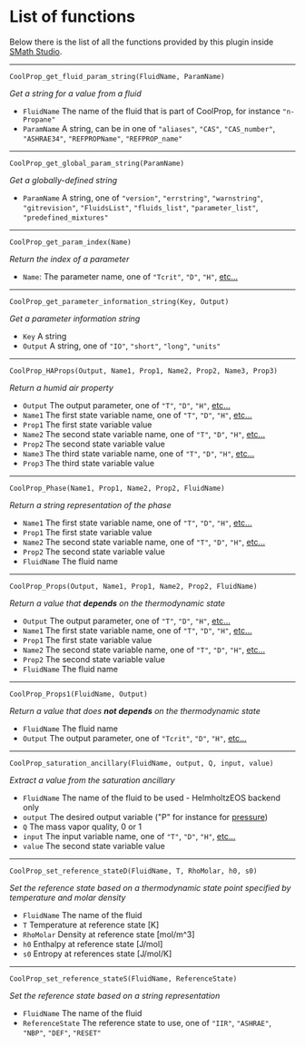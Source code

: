 # List of functions

Below there is the list of all the functions provided by this plugin inside [SMath Studio](http://en.smath.info).

****
```
CoolProp_get_fluid_param_string(FluidName, ParamName)
```
*Get a string for a value from a fluid*
* `FluidName` The name of the fluid that is part of CoolProp, for instance `"n-Propane"`
* `ParamName` A string, can be in one of `"aliases"`, `"CAS"`, `"CAS_number"`, `"ASHRAE34"`, `"REFPROPName"`, `"REFPROP_name"`

****
```
CoolProp_get_global_param_string(ParamName)
```
*Get a globally-defined string*
* `ParamName` A string, one of `"version"`, `"errstring"`, `"warnstring"`, `"gitrevision"`, `"FluidsList"`, `"fluids_list"`, `"parameter_list"`, `"predefined_mixtures"`

****
```
CoolProp_get_param_index(Name)
```
*Return the index of a parameter*
* `Name`: The parameter name, one of `"Tcrit"`, `"D"`, `"H"`, [etc...](http://www.coolprop.org/coolprop/HighLevelAPI.html#parameter-table)

****
```
CoolProp_get_parameter_information_string(Key, Output)
```
*Get a parameter information string*
* `Key` A string
* `Output` A string, one of `"IO"`, `"short"`, `"long"`, `"units"`

****
```
CoolProp_HAProps(Output, Name1, Prop1, Name2, Prop2, Name3, Prop3)
```
*Return a humid air property*
* `Output` The output parameter, one of `"T"`, `"D"`, `"H"`, [etc...](http://www.coolprop.org/coolprop/HighLevelAPI.html#parameter-table)
* `Name1` The first state variable name, one of `"T"`, `"D"`, `"H"`, [etc...](http://www.coolprop.org/coolprop/HighLevelAPI.html#parameter-table)
* `Prop1` The first state variable value
* `Name2` The second state variable name, one of `"T"`, `"D"`, `"H"`, [etc...](http://www.coolprop.org/coolprop/HighLevelAPI.html#parameter-table)
* `Prop2` The second state variable value
* `Name3` The third state variable name, one of `"T"`, `"D"`, `"H"`, [etc...](http://www.coolprop.org/coolprop/HighLevelAPI.html#parameter-table)
* `Prop3` The third state variable value

****
```
CoolProp_Phase(Name1, Prop1, Name2, Prop2, FluidName)
```
*Return a string representation of the phase*
* `Name1` The first state variable name, one of `"T"`, `"D"`, `"H"`, [etc...](http://www.coolprop.org/coolprop/HighLevelAPI.html#parameter-table)
* `Prop1` The first state variable value
* `Name2` The second state variable name, one of `"T"`, `"D"`, `"H"`, [etc...](http://www.coolprop.org/coolprop/HighLevelAPI.html#parameter-table)
* `Prop2` The second state variable value
* `FluidName` The fluid name

****
```
CoolProp_Props(Output, Name1, Prop1, Name2, Prop2, FluidName)
```
*Return a value that **depends** on the thermodynamic state*
* `Output` The output parameter, one of `"T"`, `"D"`, `"H"`, [etc...](http://www.coolprop.org/coolprop/HighLevelAPI.html#parameter-table)
* `Name1` The first state variable name, one of `"T"`, `"D"`, `"H"`, [etc...](http://www.coolprop.org/coolprop/HighLevelAPI.html#parameter-table)
* `Prop1` The first state variable value
* `Name2` The second state variable name, one of `"T"`, `"D"`, `"H"`, [etc...](http://www.coolprop.org/coolprop/HighLevelAPI.html#parameter-table)
* `Prop2` The second state variable value
* `FluidName` The fluid name

****
```
CoolProp_Props1(FluidName, Output)
```
*Return a value that does **not depends** on the thermodynamic state*
* `FluidName` The fluid name
* `Output` The output parameter, one of `"Tcrit"`, `"D"`, `"H"`, [etc...](http://www.coolprop.org/coolprop/HighLevelAPI.html#parameter-table)

****
```
CoolProp_saturation_ancillary(FluidName, output, Q, input, value)
```
*Extract a value from the saturation ancillary*
* `FluidName` The name of the fluid to be used - HelmholtzEOS backend only
* `output` The desired output variable (\"P\" for instance for [pressure](http://www.coolprop.org/coolprop/HighLevelAPI.html#parameter-table))
* `Q` The mass vapor quality, 0 or 1
* `input` The input variable name, one of `"T"`, `"D"`, `"H"`, [etc...](http://www.coolprop.org/coolprop/HighLevelAPI.html#parameter-table)
* `value` The second state variable value

****
```
CoolProp_set_reference_stateD(FluidName, T, RhoMolar, h0, s0)
```
*Set the reference state based on a thermodynamic state point specified by temperature and molar density*
* `FluidName` The name of the fluid
* `T` Temperature at reference state [K]
* `RhoMolar` Density at reference state [mol/m^3]
* `h0` Enthalpy at reference state [J/mol]
* `s0` Entropy at references state [J/mol/K]

****
```
CoolProp_set_reference_stateS(FluidName, ReferenceState)
```
*Set the reference state based on a string representation*
* `FluidName` The name of the fluid
* `ReferenceState` The reference state to use, one of `"IIR"`, `"ASHRAE"`, `"NBP"`, `"DEF"`, `"RESET"`
